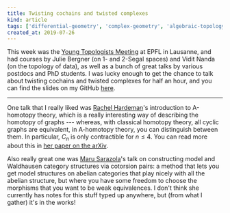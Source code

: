 ```yaml
---
title: Twisting cochains and twisted complexes
kind: article
tags: ['differential-geometry', 'complex-geometry', 'algebraic-topology', 'category-theory', 'homotopy-theory']
created_at: 2019-07-26
---
```


This week was the [Young Topologists Meeting](https://ytm2019.epfl.ch) at EPFL in Lausanne, and had courses by Julie Bergner (on 1- and 2-Segal spaces) and Vidit Nanda (on the topology of data), as well as a bunch of great talks by various postdocs and PhD students. I was lucky enough to get the chance to talk about twisting cochains and twisted complexes for half an hour, and you can find the slides on my GitHub [here](https://github.com/thosgood/papers/blob/master/twisting-cochains-YTM19/twisting-cochains-YTM19-handout.pdf).

<!-- more -->

---

One talk that I really liked was [Rachel Hardeman](http://math.ucalgary.ca/math_unitis/profiles/1-7046986)'s introduction to A-homotopy theory, which is a really interesting way of describing the homotopy of graphs --- whereas, with classical homotopy theory, all cyclic graphs are equivalent, in A-homotopy theory, you can distinguish between them. In particular, $C_n$ is only contractible for $n\leqslant4$. You can read more about this in [her paper on the arXiv](https://arxiv.org/abs/1904.12065).

Also really great one was [Maru Sarazola](http://pi.math.cornell.edu/~maru/index.html)'s talk on constructing model and Waldhausen category structures via cotorsion pairs: a method that lets you get model structures on abelian categories that play nicely with all the abelian structure, but where you have some freedom to choose the morphisms that you want to be weak equivalences. I don't think she currently has notes for this stuff typed up anywhere, but (from what I gather) it's in the works!